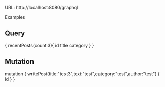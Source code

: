 URL: http://localhost:8080/graphql

Examples

<h2>Query</h2>

{
  recentPosts(count:3){
    id
    title
    category
  }
}

<h2>Mutation</h2>

mutation {
   writePost(title:"test3",text:"test",category:"test",author:"test") {
     id
   }
}

